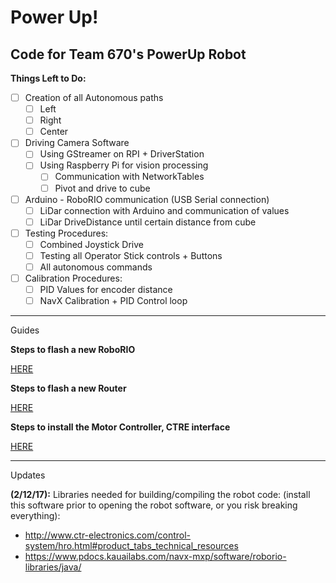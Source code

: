 # Power Up!
Code for Team 670's PowerUp Robot
--------------------------
**Things Left to Do:**

 -[ ] Creation of all Autonomous paths
 	-[ ] Left
	-[ ] Right
	-[ ] Center
 -[ ] Driving Camera Software
 	-[ ] Using GStreamer on RPI + DriverStation
	-[ ] Using Raspberry Pi for vision processing
		-[ ] Communication with NetworkTables
		-[ ] Pivot and drive to cube
 -[ ] Arduino - RoboRIO communication (USB Serial connection)
 	-[ ] LiDar connection with Arduino and communication of values
	-[ ] LiDar DriveDistance until certain distance from cube
 -[ ] Testing Procedures:
 	-[ ] Combined Joystick Drive
	-[ ] Testing all Operator Stick controls + Buttons
	-[ ] All autonomous commands
 -[ ] Calibration Procedures:
 	-[ ] PID Values for encoder distance
	-[ ] NavX Calibration + PID Control loop

--------------------------
Guides

**Steps to flash a new RoboRIO**

[HERE](http://wpilib.screenstepslive.com/s/4485/m/24193/l/273817-updating-your-roborio-firmware)

**Steps to flash a new Router**

[HERE](https://wpilib.screenstepslive.com/s/4485/m/13503/l/144986-programming-your-radio-for-home-use)

**Steps to install the Motor Controller, CTRE interface**

[HERE](https://github.com/CrossTheRoadElec/Phoenix-Documentation#installing-phoenix-framework-onto-your-frc-robot)

--------------------------
Updates

**(2/12/17):** 
Libraries needed for building/compiling the robot code: (install this software prior to opening the robot software, or you risk breaking everything):
- http://www.ctr-electronics.com/control-system/hro.html#product_tabs_technical_resources
- https://www.pdocs.kauailabs.com/navx-mxp/software/roborio-libraries/java/
